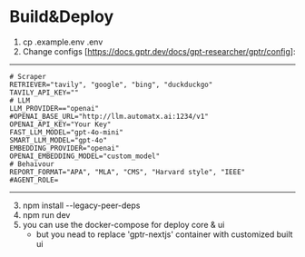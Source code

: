 # Build&Deploy
1) cp .example.env .env
2) Change configs [https://docs.gptr.dev/docs/gpt-researcher/gptr/config]:
***
    # Scraper
    RETRIEVER="tavily", "google", "bing", "duckduckgo"
    TAVILY_API_KEY=""
    # LLM
    LLM_PROVIDER=="openai"
    #OPENAI_BASE_URL="http://llm.automatx.ai:1234/v1"
    OPENAI_API_KEY="Your Key"
    FAST_LLM_MODEL="gpt-4o-mini"
    SMART_LLM_MODEL="gpt-4o"
    EMBEDDING_PROVIDER="openai"
    OPENAI_EMBEDDING_MODEL="custom_model"
    # Behaivour
    REPORT_FORMAT="APA", "MLA", "CMS", "Harvard style", "IEEE"
    #AGENT_ROLE=

***
3) npm install --legacy-peer-deps
4) npm run dev
5) you can use the docker-compose for deploy core & ui
    - but you nead to replace 'gptr-nextjs' container with customized built ui 